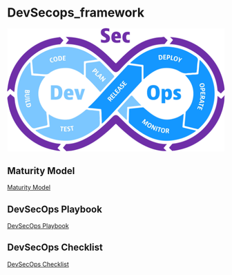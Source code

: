 # DevSecops_framework

![DevSecOps Image](https://github.com/Pranav369sec/devsecops_framework/raw/main/devsecops-image-2000-6557ba1b00.webp)




## Maturity Model
 [Maturity Model](https://github.com/Pranav369sec/devsecops_framework/blob/main/maturitymodel.md)



## DevSecOps Playbook

[DevSecOps Playbook](https://github.com/Pranav369sec/devsecops_framework/blob/main/DevSecOpsPlaybook)

## DevSecOps Checklist

[DevSecOps Checklist](https://github.com/Pranav369sec/devsecops_framework/blob/main/DevSecOps%20Checklist)
